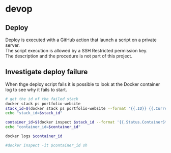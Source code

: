 # devop

## Deploy

Deploy is executed with a GitHub action that launch a script on a private server.  
The script execution is allowed by a SSH Restricted permission key.  
The description and the procedure is not part of this project.

## Investigate deploy failure

When thge deploy script fails it is possible to look at the Docker container log to see why it fails to start.

```sh
# get the id of the failed stack
docker stack ps portfolio-website
stack_id=$(docker stack ps portfolio-website --format "{{.ID}} {{.CurrentState}} {{.Error}}" | grep Failed | awk '{print $1}')
echo "stack_id=$stack_id"

container_id=$(docker inspect $stack_id --format '{{.Status.ContainerStatus.ContainerID}}')
echo "container_id=$container_id"

docker logs $container_id

#docker inspect -it $container_id sh
```
